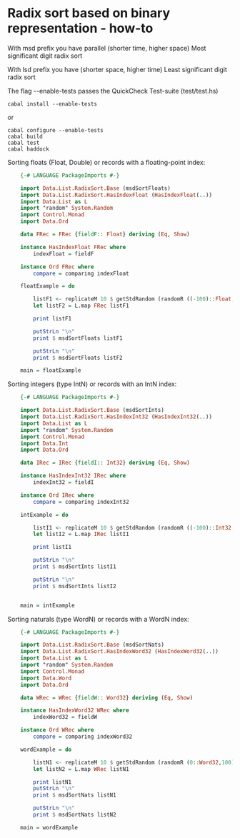 # Radix sort based on binary representation - how-to

With msd prefix you have parallel (shorter time, higher space) Most significant digit radix sort

With lsd prefix you have (shorter space, higher time) Least significant digit radix sort

The flag --enable-tests passes the QuickCheck Test-suite (test/test.hs)

    cabal install --enable-tests

or

    cabal configure --enable-tests
    cabal build
    cabal test
    cabal haddock

Sorting floats (Float, Double) or records with a floating-point index:

```haskell
    {-# LANGUAGE PackageImports #-}

    import Data.List.RadixSort.Base (msdSortFloats)
    import Data.List.RadixSort.HasIndexFloat (HasIndexFloat(..))
    import Data.List as L
    import "random" System.Random
    import Control.Monad
    import Data.Ord

    data FRec = FRec {fieldF:: Float} deriving (Eq, Show)

    instance HasIndexFloat FRec where
        indexFloat = fieldF

    instance Ord FRec where
        compare = comparing indexFloat

    floatExample = do

        listF1 <- replicateM 10 $ getStdRandom (randomR ((-100)::Float,100))
        let listF2 = L.map FRec listF1

        print listF1

        putStrLn "\n"
        print $ msdSortFloats listF1

        putStrLn "\n"
        print $ msdSortFloats listF2

    main = floatExample
```

Sorting integers (type IntN) or records with an IntN index:

```haskell
    {-# LANGUAGE PackageImports #-}

    import Data.List.RadixSort.Base (msdSortInts)
    import Data.List.RadixSort.HasIndexInt32 (HasIndexInt32(..))
    import Data.List as L
    import "random" System.Random
    import Control.Monad
    import Data.Int
    import Data.Ord

    data IRec = IRec {fieldI:: Int32} deriving (Eq, Show)

    instance HasIndexInt32 IRec where
        indexInt32 = fieldI

    instance Ord IRec where
        compare = comparing indexInt32

    intExample = do

        listI1 <- replicateM 10 $ getStdRandom (randomR ((-100)::Int32,100))
        let listI2 = L.map IRec listI1

        print listI1

        putStrLn "\n"
        print $ msdSortInts listI1

        putStrLn "\n"
        print $ msdSortInts listI2


    main = intExample
```

Sorting naturals (type WordN) or records with a WordN index:

```haskell
    {-# LANGUAGE PackageImports #-}

    import Data.List.RadixSort.Base (msdSortNats)
    import Data.List.RadixSort.HasIndexWord32 (HasIndexWord32(..))
    import Data.List as L
    import "random" System.Random
    import Control.Monad
    import Data.Word
    import Data.Ord

    data WRec = WRec {fieldW:: Word32} deriving (Eq, Show)

    instance HasIndexWord32 WRec where
        indexWord32 = fieldW

    instance Ord WRec where
        compare = comparing indexWord32

    wordExample = do

        listN1 <- replicateM 10 $ getStdRandom (randomR (0::Word32,100))
        let listN2 = L.map WRec listN1

        print listN1
        putStrLn "\n"
        print $ msdSortNats listN1

        putStrLn "\n"
        print $ msdSortNats listN2

    main = wordExample

